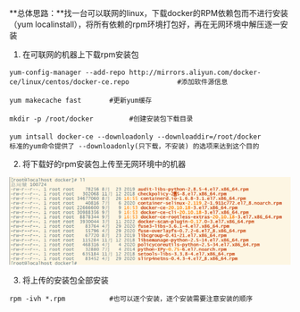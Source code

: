 **总体思路：**找一台可以联网的linux，下载docker的RPM依赖包而不进行安装（yum localinstall），将所有依赖的rpm环境打包好，再在无网环境中解压逐一安装

1. 在可联网的机器上下载rpm安装包

```
yum-config-manager --add-repo http://mirrors.aliyun.com/docker-ce/linux/centos/docker-ce.repo            #添加软件源信息

yum makecache fast       #更新yum缓存

mkdir -p /root/docker         #创建安装包下载目录

yum intsall docker-ce --downloadonly --downloaddir=/root/docker    
标准的yum命令提供了 --downloadonly(只下载，不安装) 的选项来达到这个目的
```

2. 将下载好的rpm安装包上传至无网环境中的机器

![image-20221021175038976](https://raw.githubusercontent.com/GuanQinghui/image-hosting/master/image-20221021175038976.png)

3. 将上传的安装包全部安装

```
rpm -ivh *.rpm           #也可以逐个安装，逐个安装需要注意安装的顺序
```

